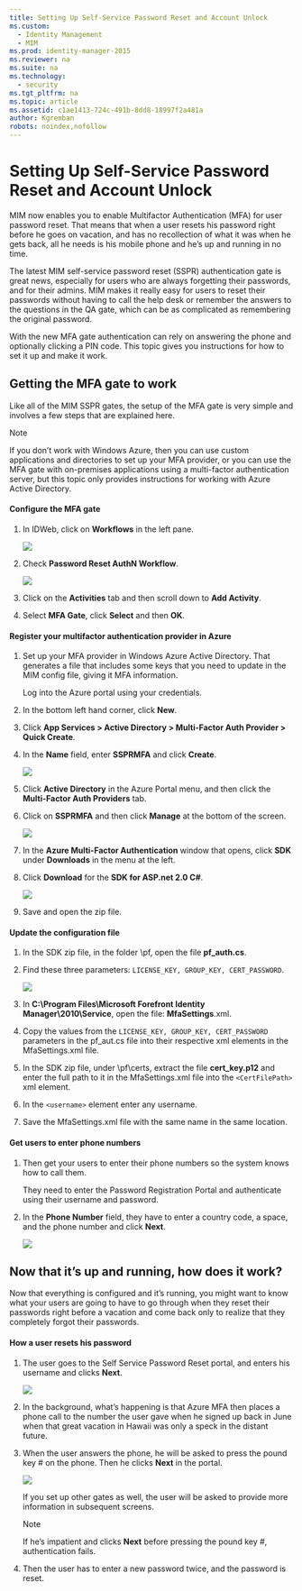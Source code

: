 ```yaml
---
title: Setting Up Self-Service Password Reset and Account Unlock
ms.custom: 
  - Identity Management
  - MIM
ms.prod: identity-manager-2015
ms.reviewer: na
ms.suite: na
ms.technology: 
  - security
ms.tgt_pltfrm: na
ms.topic: article
ms.assetid: c1ae1413-724c-491b-8dd8-18997f2a481a
author: Kgremban
robots: noindex,nofollow
---
```

# Setting Up Self-Service Password Reset and Account Unlock
MIM now enables you to enable Multifactor Authentication (MFA) for user password reset. That means that when a user resets his password right before he goes on vacation, and has no recollection of what it was when he gets back, all he needs is his mobile phone and he’s up and running in no time.

The latest MIM self-service password reset (SSPR) authentication gate is great news, especially for users who are always forgetting their passwords, and for their admins. MIM makes it really easy for users to reset their passwords without having to call the help desk or remember the answers to the questions in the QA gate, which can be as complicated as remembering the original password.

With the new MFA gate  authentication can rely on answering the phone and optionally clicking a PIN code. This topic gives you instructions for how to set it up and make it work.

## Getting the MFA gate to work
Like all of the MIM SSPR gates, the setup of the MFA gate is very simple and involves a few steps that are explained here.

> [!NOTE]
> If you don’t work with Windows Azure, then you can use custom applications and directories to set up your MFA provider, or you can use the MFA gate with on-premises applications using a multi-factor authentication server, but this topic only provides instructions for working with Azure Active Directory.

#### Configure the MFA gate

1.  In IDWeb, click on **Workflows** in the left pane.

    ![](../Image/MIM_SSPR_workflow.jpg)

2.  Check **Password Reset AuthN Workflow**.

    ![](../Image/MIM_SSPR_PwdResetAuthNworkflow.jpg)

3.  Click on the **Activities** tab and then scroll down to **Add Activity**.

4.  Select **MFA Gate**, click **Select** and then **OK**.

#### Register your multifactor authentication provider in Azure

1.  Set up your MFA provider in Windows Azure Active Directory. That generates a file that includes some keys that you need to update in the MIM config file, giving it MFA information.

    Log into the Azure portal using your credentials.

2.  In the bottom left hand corner, click **New**.

3.  Click **App Services &gt; Active Directory &gt; Multi-Factor Auth Provider &gt; Quick Create**.

4.  In the **Name** field, enter **SSPRMFA** and click **Create**.

    ![](../Image/MIM_SSPR_Azureportal.png)

5.  Click **Active Directory** in the Azure Portal menu, and then click the **Multi-Factor Auth Providers** tab.

6.  Click on **SSPRMFA** and then click **Manage** at the bottom of the screen.

    ![](../Image/MIM_SSPR_ManageButton.png)

7.  In the **Azure Multi-Factor Authentication** window that opens, click **SDK** under **Downloads** in the menu at the left.

8.  Click **Download** for the **SDK for ASP.net 2.0 C#**.

    ![](../Image/MIM_SSPR_Azure_MFA.png)

9. Save and open the zip file.

#### Update the configuration file

1.  In the SDK zip file, in the folder \pf, open the file **pf_auth.cs**.

2.  Find these three parameters: `LICENSE_KEY, GROUP_KEY, CERT_PASSWORD`.

    ![](../Image/MIM_SSPR_pFile.png)

3.  In **C:\Program Files\Microsoft Forefront Identity Manager\2010\Service**, open the file: **MfaSettings**.xml.

4.  Copy the values from the `LICENSE_KEY, GROUP_KEY, CERT_PASSWORD` parameters in the pf_aut.cs file into their respective xml elements in the MfaSettings.xml file.

5.  In the SDK zip file, under \pf\certs, extract the file **cert_key.p12** and enter the full path to it in the MfaSettings.xml file into the `<CertFilePath>` xml element.

6.  In the `<username>` element enter any username.

7.  Save the MfaSettings.xml file with the same name in the same location.

#### Get users to enter phone numbers

1.  Then get your users to enter their phone numbers so the system knows how to call them.

    They need to enter the Password Registration Portal and authenticate using their username and password.

2.  In the **Phone Number** field, they have to enter a country code, a space, and the phone number and click **Next**.

    ![](../Image/MIM_SSPR_PhoneVerification.JPG)

## Now that it’s up and running, how does it work?
Now that everything is configured and it’s running, you might want to know what your users are going to have to go through when they reset their passwords right before a vacation and come back only to realize that they completely forgot their passwords.

#### How a user resets his password

1.  The user goes to the Self Service Password Reset portal, and enters his username and clicks **Next**.

    ![](../Image/MIM_SSPR_PR1.JPG)

2.  In the background, what’s happening is that Azure MFA then places a phone call to the number the user gave when he signed up back in June when that great vacation in Hawaii was only a speck in the distant future.

3.  When the user answers the phone, he will be asked to press the pound key # on the phone. Then he clicks **Next** in the portal.

    ![](../Image/MIM_SSPR_PR2.jpg)

    If you set up other gates as well, the user will be asked to provide more information in subsequent screens.

    > [!NOTE]
    > If he’s impatient and clicks **Next** before pressing the pound key #, authentication fails.

4.  Then the user has to enter a new password twice, and the password is reset.

